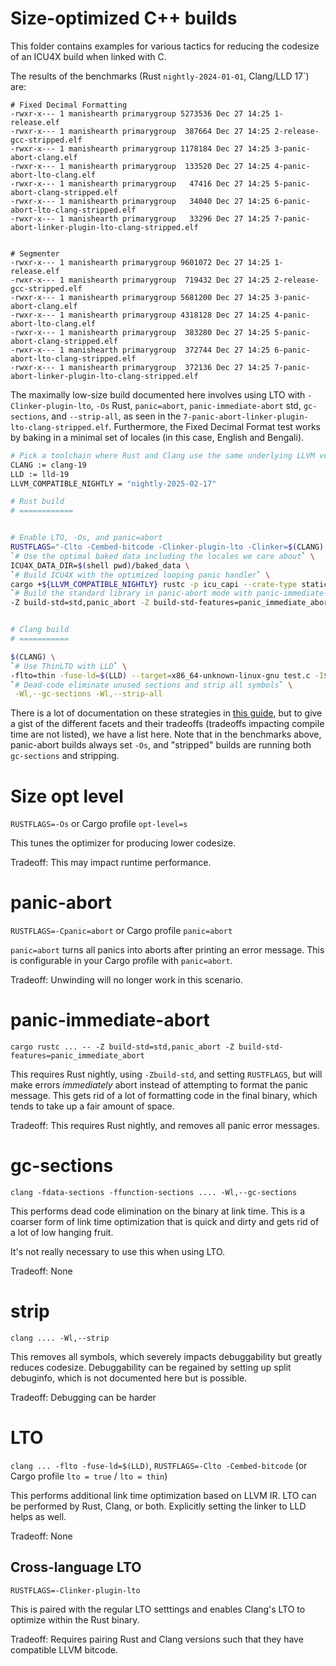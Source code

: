 # Size-optimized C++ builds

This folder contains examples for various tactics for reducing the codesize of an ICU4X build when linked with C.

The results of the benchmarks (Rust `nightly-2024-01-01`, Clang/LLD 17`) are:

```
# Fixed Decimal Formatting
-rwxr-x--- 1 manishearth primarygroup 5273536 Dec 27 14:25 1-release.elf
-rwxr-x--- 1 manishearth primarygroup  387664 Dec 27 14:25 2-release-gcc-stripped.elf
-rwxr-x--- 1 manishearth primarygroup 1178184 Dec 27 14:25 3-panic-abort-clang.elf
-rwxr-x--- 1 manishearth primarygroup  133520 Dec 27 14:25 4-panic-abort-lto-clang.elf
-rwxr-x--- 1 manishearth primarygroup   47416 Dec 27 14:25 5-panic-abort-clang-stripped.elf
-rwxr-x--- 1 manishearth primarygroup   34040 Dec 27 14:25 6-panic-abort-lto-clang-stripped.elf
-rwxr-x--- 1 manishearth primarygroup   33296 Dec 27 14:25 7-panic-abort-linker-plugin-lto-clang-stripped.elf


# Segmenter
-rwxr-x--- 1 manishearth primarygroup 9601072 Dec 27 14:25 1-release.elf
-rwxr-x--- 1 manishearth primarygroup  719432 Dec 27 14:25 2-release-gcc-stripped.elf
-rwxr-x--- 1 manishearth primarygroup 5681200 Dec 27 14:25 3-panic-abort-clang.elf
-rwxr-x--- 1 manishearth primarygroup 4318128 Dec 27 14:25 4-panic-abort-lto-clang.elf
-rwxr-x--- 1 manishearth primarygroup  383280 Dec 27 14:25 5-panic-abort-clang-stripped.elf
-rwxr-x--- 1 manishearth primarygroup  372744 Dec 27 14:25 6-panic-abort-lto-clang-stripped.elf
-rwxr-x--- 1 manishearth primarygroup  372136 Dec 27 14:25 7-panic-abort-linker-plugin-lto-clang-stripped.elf
```

The maximally low-size build documented here involves using LTO with `-Clinker-plugin-lto`, `-Os` Rust, `panic=abort`, `panic-immediate-abort` std, `gc-sections`, and `--strip-all`, as seen in the `7-panic-abort-linker-plugin-lto-clang-stripped.elf`. Furthermore, the Fixed Decimal Format test works by baking in a minimal set of locales (in this case, English and Bengali).


```bash
# Pick a toolchain where Rust and Clang use the same underlying LLVM version
CLANG := clang-19
LLD := lld-19
LLVM_COMPATIBLE_NIGHTLY = "nightly-2025-02-17"

# Rust build
# ============


# Enable LTO, -Os, and panic=abort
RUSTFLAGS="-Clto -Cembed-bitcode -Clinker-plugin-lto -Clinker=$(CLANG) -Ccodegen-units=1 -Clink-arg=-flto -Cpanic=abort -Copt-level=s" \
`# Use the optimal baked data including the locales we care about` \
ICU4X_DATA_DIR=$(shell pwd)/baked_data \
`# Build ICU4X with the optimized looping panic handler` \
cargo +${LLVM_COMPATIBLE_NIGHTLY} rustc -p icu_capi --crate-type staticlib --no-default-features --features icu_capi/compiled_data,icu_capi/${CAPI_COMPONENT},icu_capi/looping_panic_handler,icu_capi/libc_alloc \
`# Build the standard library in panic-abort mode with panic-immediate-abort.` \
-Z build-std=std,panic_abort -Z build-std-features=panic_immediate_abort --target x86_64-unknown-linux-gnu --release  --target-dir target-panic-abort-linker-plugin-lto 


# Clang build
# ===========

$(CLANG) \
`# Use ThinLTO with LLD` \
-flto=thin -fuse-ld=$(LLD) --target=x86_64-unknown-linux-gnu test.c -I${HEADERS} -o 7-panic-abort-linker-plugin-lto-clang-stripped.elf target-panic-abort-linker-plugin-lto/x86_64-unknown-linux-gnu/release/libicu_capi.a\
`# Dead-code eliminate unused sections and strip all symbols` \
 -Wl,--gc-sections -Wl,--strip-all
```


There is a lot of documentation on these strategies in [this guide](https://github.com/johnthagen/min-sized-rust?tab=readme-ov-file), but to give a gist of the different facets and their tradeoffs (tradeoffs impacting compile time are not listed), we have a list here. Note that in the benchmarks above, panic-abort builds always set `-Os`, and "stripped" builds are running both `gc-sections` and stripping.


# Size opt level

`RUSTFLAGS=-Os` or Cargo profile `opt-level=s`

This tunes the optimizer for producing lower codesize.

Tradeoff: This may impact runtime performance.

# panic-abort

`RUSTFLAGS=-Cpanic=abort` or Cargo profile `panic=abort`

`panic=abort` turns all panics into aborts after printing an error message. This is configurable in your Cargo profile with `panic=abort`.

Tradeoff: Unwinding will no longer work in this scenario.


# panic-immediate-abort

`cargo rustc ... -- -Z build-std=std,panic_abort -Z build-std-features=panic_immediate_abort`

This requires Rust nightly, using `-Zbuild-std`, and setting `RUSTFLAGS`, but will make errors _immediately_ abort instead of attempting to format the panic message. This gets rid of a lot of formatting code in the final binary, which tends to take up a fair amount of space.

Tradeoff: This requires Rust nightly, and removes all panic error messages.

# gc-sections

`clang -fdata-sections -ffunction-sections .... -Wl,--gc-sections`

This performs dead code elimination on the binary at link time. This is a coarser form of link time optimization that is quick and dirty and gets rid of a lot of low hanging fruit.

It's not really necessary to use this when using LTO.

Tradeoff: None

# strip

`clang .... -Wl,--strip`

This removes all symbols, which severely impacts debuggability but greatly reduces codesize. Debuggability can be regained by setting up split debuginfo, which is not documented here but is possible.

Tradeoff: Debugging can be harder

# LTO

`clang ... -flto -fuse-ld=$(LLD)`, `RUSTFLAGS=-Clto -Cembed-bitcode` (or Cargo profile `lto = true` / `lto = thin`)

This performs additional link time optimization based on LLVM IR. LTO can be performed by Rust, Clang, or both. Explicitly setting the linker to LLD helps as well.

Tradeoff: None

## Cross-language LTO

`RUSTFLAGS=-Clinker-plugin-lto`

This is paired with the regular LTO setttings and enables Clang's LTO to optimize within the Rust binary.

Tradeoff: Requires pairing Rust and Clang versions such that they have compatible LLVM bitcode.

